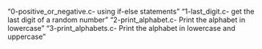 “0-positive_or_negative.c- using if-else statements”
“1-last_digit.c- get the last digit of a random number”
“2-print_alphabet.c- Print the alphabet in lowercase”
“3-print_alphabets.c- Print the alphabet in lowercase and uppercase”
